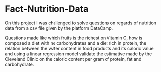 # Fact-Nutrition-Data
On this project I was challenged to solve questions on regards of nutrition data from a csv file given by the platform DataCamp.

Questions made like which fruits is the richest on Vitamin C, how is composed a diet with no carbohydrates and a diet rich in protein, the relation between the water content in food products and its caloric value and using a linear regression model validate the estimative made by the Cleveland Clinic on the caloric content per gram of protein, fat and carbohydrate.
